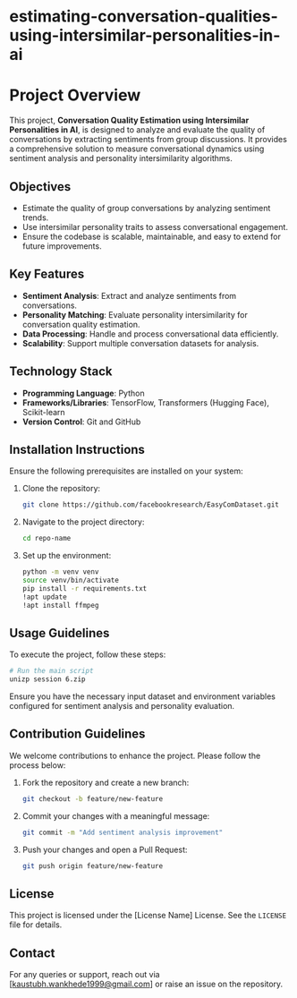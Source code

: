# estimating-conversation-qualities-using-intersimilar-personalities-in-ai
# Project Overview

This project, **Conversation Quality Estimation using Intersimilar Personalities in AI**, is designed to analyze and evaluate the quality of conversations by extracting sentiments from group discussions. It provides a comprehensive solution to measure conversational dynamics using sentiment analysis and personality intersimilarity algorithms.

## Objectives

- Estimate the quality of group conversations by analyzing sentiment trends.
- Use intersimilar personality traits to assess conversational engagement.
- Ensure the codebase is scalable, maintainable, and easy to extend for future improvements.

## Key Features

- **Sentiment Analysis**: Extract and analyze sentiments from conversations.
- **Personality Matching**: Evaluate personality intersimilarity for conversation quality estimation.
- **Data Processing**: Handle and process conversational data efficiently.
- **Scalability**: Support multiple conversation datasets for analysis.

## Technology Stack

- **Programming Language**: Python
- **Frameworks/Libraries**: TensorFlow, Transformers (Hugging Face), Scikit-learn
- **Version Control**: Git and GitHub

## Installation Instructions

Ensure the following prerequisites are installed on your system:

1. Clone the repository:

   ```bash
   git clone https://github.com/facebookresearch/EasyComDataset.git
   ```

2. Navigate to the project directory:

   ```bash
   cd repo-name
   ```

3. Set up the environment:

   ```bash
   python -m venv venv
   source venv/bin/activate
   pip install -r requirements.txt
   !apt update
   !apt install ffmpeg

   ```

## Usage Guidelines

To execute the project, follow these steps:

```bash
# Run the main script
unizp session 6.zip
```

Ensure you have the necessary input dataset and environment variables configured for sentiment analysis and personality evaluation.

## Contribution Guidelines

We welcome contributions to enhance the project. Please follow the process below:

1. Fork the repository and create a new branch:

   ```bash
   git checkout -b feature/new-feature
   ```

2. Commit your changes with a meaningful message:

   ```bash
   git commit -m "Add sentiment analysis improvement"
   ```

3. Push your changes and open a Pull Request:

   ```bash
   git push origin feature/new-feature
   ```

## License

This project is licensed under the [License Name] License. See the `LICENSE` file for details.

## Contact

For any queries or support, reach out via [[kaustubh.wankhede1999@gmail.com](mailto\:kaustubh.wankhede1999@gmail.com)] or raise an issue on the repository.

